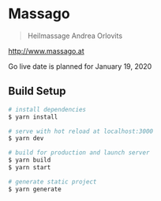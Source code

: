 # Massago

> Heilmassage Andrea Orlovits

http://www.massago.at

Go live date is planned for January 19, 2020 

## Build Setup

``` bash
# install dependencies
$ yarn install

# serve with hot reload at localhost:3000
$ yarn dev

# build for production and launch server
$ yarn build
$ yarn start

# generate static project
$ yarn generate
```

